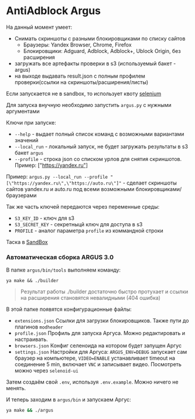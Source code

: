 # AntiAdblock Argus

На данный момент умеет:
- Снимать скриншоты с разными блокировщиками по списку сайтов
  - Браузеры: Yandex Browser, Chrome, Firefox
  - Блокировщики: Adguard, Adblock, Adblock+, Ublock Origin, без расширения
- загружать все артефакты проверки в s3 (используемый бакет - argus)
- на выходе выдавать result.json с полным профилем проверки(ссылки на скриншоты/расширения/листы)

Если запускается не в sandbox, то использует квоту [selenium](https://selenium.yandex-team.ru/#quota/selenium)

Для запуска внучную необходимо запустить `argus.py` с нужными аргументами

Ключи при запуске:
- `--help` - выдает полный список команд с возможными вариантами значений
- `--local_run` - локальный запуск, не будет загружать результаты в s3 бакет `argus`
- `--profile` - строка json со списком урлов для снятия скриншотов. Пример: ["https://yandex.ru"]

Пример: `argus.py --local_run --profile "[\"https://yandex.ru\",\"https://auto.ru\"]"` - сделает скриншоты сайтов yandex.ru и auto.ru под всеми возможными блокировщиками/браузерами

Так же часть ключей передаются через переменные среды:
- `S3_KEY_ID` - ключ для s3
- `S3_SECRET_KEY` - секретныцй ключ для доступа в s3
- `PROFILE` - аналог параметра `profile` из коммандной строки

Таска в [SandBox](https://a.yandex-team.ru/arc/trunk/arcadia/sandbox/projects/antiadblock/aab_argus_screenshoter/__init__.py)


### Автоматическая сборка ARGUS 3.0

В папке `argus/bin/tools` выполняем команду:

`ya make && ./builder`

> Результат работы ./builder достаточно быстро протухает и ссылки на расширения становятся невалидными (404 ошибка)

В этой папке появятся конфигурационные файлы:
- `extensions.json` Ссылки для загрузки блокировщиков. Также пути до плагинов `modheader`
- `profile.json` Профиль для запуска Аргуса. Можно редактировать и настраивать.
- `browsers.json` Конфиг селеноида на котором будет запущен Аргус
- `settings.json` Настройки для Аргуса: `ARGUS_ENV=DEBUG` запускает сам браузер на компьютере, `VIDEO=ENABLE`
устанавливает timeout на соединение 5 min, включает `VNC` и записывает видео. Посмотреть можно через `selenoid-ui`

Затем создаём свой `.env`, используя `.env.example`. Можно ничего не менять.

И теперь заходим в `argus/bin` и запускаем Аргус:
```bash
ya make && ./argus
```
